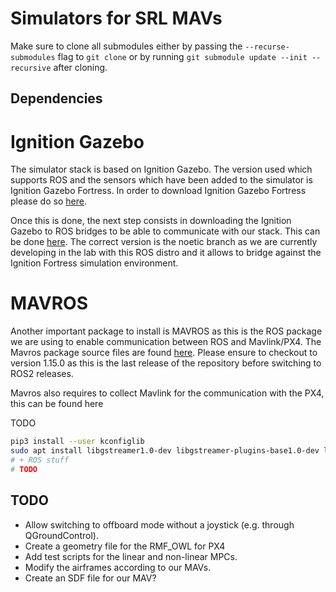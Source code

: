 # Simulators for SRL MAVs

Make sure to clone all submodules either by passing the `--recurse-submodules`
flag to `git clone` or by running `git submodule update --init --recursive`
after cloning.

## Dependencies

# Ignition Gazebo

The simulator stack is based on Ignition Gazebo. The version used which supports ROS and the sensors which have been added to the simulator is Ignition Gazebo Fortress. In order to download Ignition Gazebo Fortress please do so [here](https://gazebosim.org/docs/fortress/install).

Once this is done, the next step consists in downloading the Ignition Gazebo to ROS bridges to be able to communicate with our stack. This can be done [here](https://github.com/gazebosim/ros_gz/tree/noetic). The correct version is the noetic branch as we are currently developing in the lab with this ROS distro and it allows to bridge against the Ignition Fortress simulation environment. 

# MAVROS

Another important package to install is MAVROS as this is the ROS package we are using to enable communication between ROS and Mavlink/PX4. The Mavros package source files are found [here](https://github.com/mavlink/mavros/tree/1.15.0). Please ensure to checkout to version 1.15.0 as this is the last release of the repository before switching to ROS2 releases. 

Mavros also requires to collect Mavlink for the communication with the PX4, this can be found here

TODO

``` sh
pip3 install --user kconfiglib
sudo apt install libgstreamer1.0-dev libgstreamer-plugins-base1.0-dev libignition-gazebo3-dev
# + ROS stuff
# TODO
```

## TODO

* Allow switching to offboard mode without a joystick (e.g. through
  QGroundControl).
* Create a geometry file for the RMF_OWL for PX4 
* Add test scripts for the linear and non-linear MPCs.
* Modify the airframes according to our MAVs.
* Create an SDF file for our MAV?
